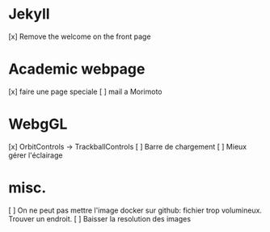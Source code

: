 # Jekyll

[x] Remove the welcome on the front page

# Academic webpage

[x] faire une page speciale
[ ] mail a Morimoto

# WebgGL

[x] OrbitControls -> TrackballControls
[ ] Barre de chargement
[ ] Mieux gérer l'éclairage

# misc.

[ ] On ne peut pas mettre l'image docker sur github: fichier trop volumineux. Trouver un endroit.
[ ] Baisser la resolution des images
